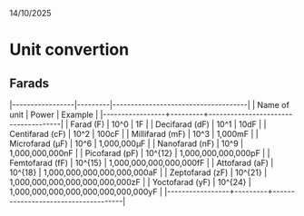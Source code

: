 14/10/2025

# Unit convertion

## Farads

|-----------------|---------|-------------------------------------|
| Name of unit    | Power   | Example                             |
|-----------------+---------+-------------------------------------|
| Farad (F)       | 10^0    | 1F                                  |
| Decifarad (dF)  | 10^1    | 10dF                                |
| Centifarad (cF) | 10^2    | 100cF                               |
| Millifarad (mF) | 10^3    | 1,000mF                             |
| Microfarad (µF) | 10^6    | 1,000,000μF                         |
| Nanofarad (nF)  | 10^9    | 1,000,000,000nF                     |
| Picofarad (pF)  | 10^{12} | 1,000,000,000,000pF                 |
| Femtofarad (fF) | 10^{15} | 1,000,000,000,000,000fF             |
| Attofarad (aF)  | 10^{18} | 1,000,000,000,000,000,000aF         |
| Zeptofarad (zF) | 10^{21} | 1,000,000,000,000,000,000,000zF     |
| Yoctofarad (yF) | 10^{24} | 1,000,000,000,000,000,000,000,000yF |
|-----------------+---------+-------------------------------------|
